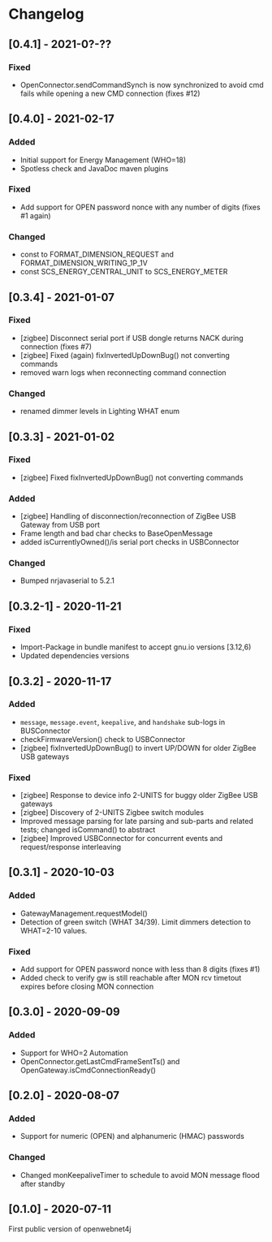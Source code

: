 # Changelog

## [0.4.1] - 2021-0?-??

### Fixed
- OpenConnector.sendCommandSynch is now synchronized to avoid cmd fails while opening a new CMD connection (fixes #12)


## [0.4.0] - 2021-02-17

### Added
- Initial support for Energy Management (WHO=18)
- Spotless check and JavaDoc maven plugins

### Fixed
- Add support for OPEN password nonce with any number of digits (fixes #1 again)

### Changed
- const to FORMAT_DIMENSION_REQUEST and FORMAT_DIMENSION_WRITING_1P_1V
- const SCS_ENERGY_CENTRAL_UNIT to SCS_ENERGY_METER


## [0.3.4] - 2021-01-07

### Fixed
- [zigbee] Disconnect serial port if USB dongle returns NACK during connection (fixes #7)
- [zigbee] Fixed (again) fixInvertedUpDownBug() not converting commands
- removed warn logs when reconnecting command connection

### Changed
- renamed dimmer levels in Lighting WHAT enum


## [0.3.3] - 2021-01-02

### Fixed
- [zigbee] Fixed fixInvertedUpDownBug() not converting commands

### Added
- [zigbee] Handling of disconnection/reconnection of ZigBee USB Gateway from USB port
- Frame length and bad char checks to BaseOpenMessage
- added isCurrentlyOwned()/is serial port checks in USBConnector

### Changed
- Bumped nrjavaserial to 5.2.1


## [0.3.2-1] - 2020-11-21

### Fixed
- Import-Package in bundle manifest to accept gnu.io versions [3.12,6)
- Updated dependencies versions

## [0.3.2] - 2020-11-17

### Added
- `message`, `message.event`, `keepalive`, and `handshake` sub-logs in BUSConnector
- checkFirmwareVersion() check to USBConnector
- [zigbee] fixInvertedUpDownBug() to invert UP/DOWN for older ZigBee USB gateways

### Fixed
- [zigbee] Response to device info 2-UNITS for buggy older ZigBee USB gateways
- [zigbee] Discovery of 2-UNITS Zigbee switch modules
- Improved message parsing for late parsing and sub-parts and related tests; changed isCommand() to abstract
- [zigbee] Improved USBConnector for concurrent events and request/response interleaving


## [0.3.1] - 2020-10-03

### Added
- GatewayManagement.requestModel()
- Detection of green switch (WHAT 34/39). Limit dimmers detection to WHAT=2-10 values.

### Fixed
- Add support for OPEN password nonce with less than 8 digits (fixes #1)
- Added check to verify gw is still reachable after MON rcv timetout expires before closing MON connection


## [0.3.0] - 2020-09-09

### Added
- Support for WHO=2 Automation
- OpenConnector.getLastCmdFrameSentTs() and OpenGateway.isCmdConnectionReady()


## [0.2.0] - 2020-08-07

### Added
- Support for numeric (OPEN) and alphanumeric (HMAC) passwords

### Changed
- Changed monKeepaliveTimer to schedule to avoid MON message flood after standby


## [0.1.0] - 2020-07-11

First public version of openwebnet4j
